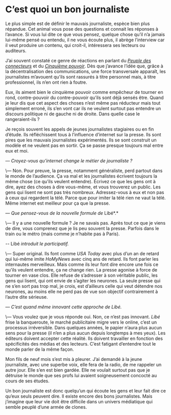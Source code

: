 # C’est quoi un bon journaliste

Le plus simple est de définir le mauvais journaliste, espèce bien plus répandue. Cet animal vous pose des questions et connait les réponses à l’avance. Si vous lui dite ce que vous pensez, quelque chose qu’il n’a jamais lui-même pensé ou entendu, il ne vous écoute plus, il abrège l’interview car il veut produire un contenu, qui croit-il, intéressera ses lecteurs ou auditeurs.

J’ai souvent constaté ce genre de réactions en parlant du [*Peuple des connecteurs*](http://blog.tcrouzet.com/le-peuple-des-connecteurs/) et du [*Cinquième pouvoir*](http://blog.tcrouzet.com/le-cinquieme-pouvoir/). Dès que j’avance l’idée que, grâce à la décentralisation des communications, une force transversale apparaît, les journalistes m’avouent qu’ils sont rassurés à titre personnel mais, à titre professionnel, ils n’en ont rien à foutre.

Eux, ils aiment bien le cinquième pouvoir comme empêcheur de tourner en rond, contre-pouvoir du contre-pouvoir qu’ils sont déjà sensés être. Quand je leur dis que cet aspect des choses n’est même pas réducteur mais tout simplement erroné, ils s’en vont car ils ne veulent surtout pas entendre un discours politique ni de gauche ni de droite. Dans quelle case le rangeraient-ils ?

Je reçois souvent les appels de jeunes journalistes stagiaires ou en fin d’étude. Ils réfléchissent tous à l’influence d’internet sur la presse. Ils sont pires que les mauvais journalistes expérimentés. Ils se sont construit un modèle et ne veulent pas en sortir. Ça se passe presque toujours mal entre eux et moi.

*— Croyez-vous qu’internet change le métier de journaliste ?*

\— Non. Pour preuve, la presse, notamment généraliste, perd partout dans le monde de l’audience. Ça va mal et les journalistes écrivent toujours la même chose (ce qu’ils veulent entendre). Écrivez ce que les gens ont à dire, ayez des choses à dire vous-même, et vous trouverez un public. Les gens qui lisent ne sont pas très nombreux. Adressez-vous à eux et non pas à ceux qui regardent la télé. Parce que pour imiter la télé rien ne vaut la télé. Même internet est meilleur pour ça que la presse.

*— Que pensez-vous de la nouvelle formule de* Libé*.*

\— Il y a une nouvelle formule ? Je ne savais pas. Après tout ce que je viens de dire, vous comprenez que je lis peu souvent la presse. Parfois dans le train ou le métro (mais comme je n’habite pas à Paris).

*--* Libé *introduit le participatif.*

\— Super original. Ils font comme *USA Today* avec plus d’un an de retard qui lui-même imite *HoMyNews* avec cinq ans de retard. Ils font parler les internautes merveilleux. Mais comme ils leur font dire encore une fois ce qu’ils veulent entendre, ça ne change rien. La presse agonise à force de tourner en vase clos. Elle refuse de s’adresser à son véritable public, les gens qui lisent, qui ont envie de s’agiter les neurones. La seule presse qui ne s’en sort pas trop mal, je crois, est d’ailleurs celle qui veut détendre nos neurones, au moins elle ne perd pas de vue son objectif contrairement à l’autre dite sérieuse.

*— C’est quand même innovant cette approche de Libé.*

\— Vous voulez que je vous réponde oui. Non, ce n’est pas innovant. *Libé* frise la banqueroute, le marché publicitaire migre vers le online, c’est un processus irréversible. Dans quelques années, le papier n’aura plus aucun sens pour la presse (il n’en a plus aucun depuis longtemps à mes yeux). Les éditeurs doivent accepter cette réalité. Ils doivent travailler en fonction des spécificités des médias et des lecteurs. C’est fatigant d’entendre tout le monde parler de la même façon.

Mon fils de neuf mois s’est mis à pleurer. J’ai demandé à la jeune journaliste, avec une superbe voix, elle fera de la radio, de me rappeler un autre jour. Elle s’en est bien gardée. Elle ne voulait surtout pas que je détruise le monde que ses profs lui avaient soigneusement concocté au cours de ses études.

Un bon journaliste est donc quelqu’un qui écoute les gens et leur fait dire ce qu’eux seuls peuvent dire. Il existe encore des bons journalistes. Mais j’imagine que leur vie doit être difficile dans un univers médiatique qui semble peuplé d’une armée de clones.